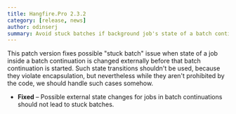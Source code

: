 ```yaml
---
title: Hangfire.Pro 2.3.2
category: [release, news]
author: odinserj
summary: Avoid stuck batches if background job's state of a batch continuation changed externally.
---
```


This patch version fixes possible "stuck batch" issue when state of a job inside a batch continuation is changed externally before that batch continuation is started. Such state transitions shouldn't be used, because they violate encapsulation, but nevertheless while they aren't prohibited by the code, we should handle such cases somehow.

* **Fixed** – Possible external state changes for jobs in batch continuations should not lead to stuck batches.
